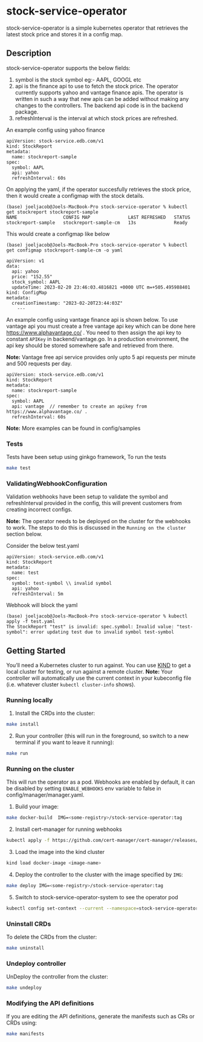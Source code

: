 # stock-service-operator
stock-service-operator is a simple kubernetes operator that retrieves the latest stock price and stores it in a config map.

## Description

stock-service-operator supports the below fields:

1. symbol is the stock symbol eg:- AAPL, GOOGL etc
2. api is the finance api to use to fetch the stock price. The operator currently supports yahoo and vantage finance apis. The operator is written in such a way that new apis can be added without making any changes to the controllers. The backend api code is in the backend package.
3. refreshInterval is the interval at which stock prices are refreshed.

An example config using yahoo finance 
```
apiVersion: stock-service.edb.com/v1
kind: StockReport
metadata:
  name: stockreport-sample
spec:
  symbol: AAPL
  api: yahoo
  refreshInterval: 60s

```
On applying the yaml, if the operator succesfully retrieves the stock price, then it would create a configmap with the stock details. 
```
(base) joeljacob@Joels-MacBook-Pro stock-service-operator % kubectl get stockreport stockreport-sample
NAME                 CONFIG MAP              LAST REFRESHED   STATUS
stockreport-sample   stockreport-sample-cm   13s              Ready
```
This would create a configmap like below
```
(base) joeljacob@Joels-MacBook-Pro stock-service-operator % kubectl get configmap stockreport-sample-cm -o yaml

apiVersion: v1
data:
  api: yahoo
  price: "152.55"
  stock_symbol: AAPL
  updateTime: 2023-02-20 23:46:03.4816821 +0000 UTC m=+505.495988401
kind: ConfigMap
metadata:
  creationTimestamp: "2023-02-20T23:44:03Z"
    ---
```

An example config using vantage finance api is shown below. To use vantage api you must create a free vantage api key which can be done here https://www.alphavantage.co/ . You need to then assign the api key to constant `APIKey` in backend/vantage.go. In a production environment, the api key should be stored somewhere safe and retrieved from there. 

**Note:** Vantage free api service provides only upto 5 api requests per minute and 500 requests per day.

```
apiVersion: stock-service.edb.com/v1
kind: StockReport
metadata:
  name: stockreport-sample
spec:
  symbol: AAPL  
  api: vantage  // remember to create an apikey from https://www.alphavantage.co/ . 
  refreshInterval: 60s

```

**Note:** More examples can be found in config/samples

### Tests

Tests have been setup using ginkgo framework, To run the tests 
```sh
make test
```

### ValidatingWebhookConfiguration
Validation webhooks have been setup to validate the symbol and refreshInterval provided in the config, this will prevent customers from creating incorrect configs. 

**Note:** The operator needs to be deployed on the cluster for the webhooks to work. The steps to do this is discussed in the `Running on the cluster` section below.


Consider the below
test.yaml
```
apiVersion: stock-service.edb.com/v1
kind: StockReport
metadata:
  name: test
spec:
  symbol: test-symbol \\ invalid symbol
  api: yahoo
  refreshInterval: 5m
```
Webhook will block the yaml 

```
(base) joeljacob@Joels-MacBook-Pro stock-service-operator % kubectl apply -f test.yaml
The StockReport "test" is invalid: spec.symbol: Invalid value: "test-symbol": error updating test due to invalid symbol test-symbol
```



## Getting Started
You’ll need a Kubernetes cluster to run against. You can use [KIND](https://sigs.k8s.io/kind) to get a local cluster for testing, or run against a remote cluster.
**Note:** Your controller will automatically use the current context in your kubeconfig file (i.e. whatever cluster `kubectl cluster-info` shows).


### Running locally 
1. Install the CRDs into the cluster:

```sh
make install
```

2. Run your controller (this will run in the foreground, so switch to a new terminal if you want to leave it running):

```sh
make run
```

### Running on the cluster

This will run the operator as a pod. Webhooks are enabled by default, it can be disabled by setting `ENABLE_WEBHOOKS` env variable to false in config/manager/manager.yaml. 

1. Build your image:

```sh
make docker-build  IMG=<some-registry>/stock-service-operator:tag
```

2. Install cert-manager for running webhooks 

```sh
kubectl apply -f https://github.com/cert-manager/cert-manager/releases/download/v1.11.0/cert-manager.yaml
```

3. Load the image into the kind cluster

```sh
kind load docker-image <image-name>
```

4. Deploy the controller to the cluster with the image specified by `IMG`:

```sh
make deploy IMG=<some-registry>/stock-service-operator:tag
```

5. Switch to stock-service-operator-system to see the operator pod

```sh
kubectl config set-context --current --namespace=stock-service-operator-system
```

### Uninstall CRDs
To delete the CRDs from the cluster:

```sh
make uninstall
```

### Undeploy controller
UnDeploy the controller from the cluster:

```sh
make undeploy
```

### Modifying the API definitions
If you are editing the API definitions, generate the manifests such as CRs or CRDs using:

```sh
make manifests
```
